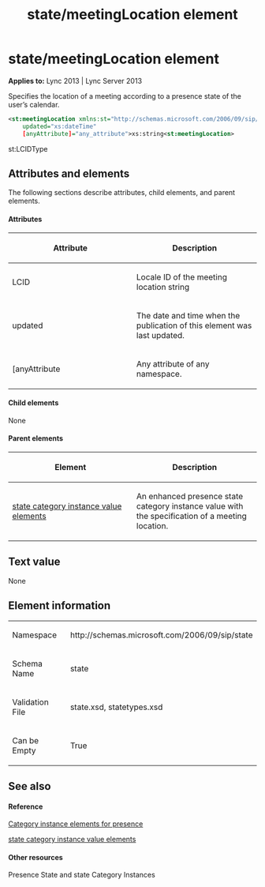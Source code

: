﻿---
title: state/meetingLocation element
TOCTitle: state/meetingLocation element
ms:assetid: 0a8abf70-90e4-46a7-a879-6e606606190e
ms:mtpsurl: https://msdn.microsoft.com/en-us/library/Dn438968(v=office.15)
ms:contentKeyID: 57094013
ms.date: 07/24/2014
mtps_version: v=office.15
dev_langs:
- xml
---

# state/meetingLocation element


**Applies to:** Lync 2013 | Lync Server 2013

Specifies the location of a meeting according to a presence state of the user’s calendar.

``` xml
<st:meetingLocation xmlns:st="http://schemas.microsoft.com/2006/09/sip/state"     LCID="xs:unsignedInt"
    updated="xs:dateTime"
    [anyAttribute]="any_attribute">xs:string<st:meetingLocation>
```

st:LCIDType

## Attributes and elements

The following sections describe attributes, child elements, and parent elements.

#### Attributes

<table>
<colgroup>
<col style="width: 50%" />
<col style="width: 50%" />
</colgroup>
<thead>
<tr class="header">
<th><p>Attribute</p></th>
<th><p>Description</p></th>
</tr>
</thead>
<tbody>
<tr class="odd">
<td><p>LCID</p></td>
<td><p>Locale ID of the meeting location string</p></td>
</tr>
<tr class="even">
<td><p>updated</p></td>
<td><p>The date and time when the publication of this element was last updated.</p></td>
</tr>
<tr class="odd">
<td><p>[anyAttribute</p></td>
<td><p>Any attribute of any namespace.</p></td>
</tr>
</tbody>
</table>


#### Child elements

None

#### Parent elements

<table>
<colgroup>
<col style="width: 50%" />
<col style="width: 50%" />
</colgroup>
<thead>
<tr class="header">
<th><p>Element</p></th>
<th><p>Description</p></th>
</tr>
</thead>
<tbody>
<tr class="odd">
<td><p><a href="state-category-instance-value-elements.md">state category instance value elements</a></p></td>
<td><p>An enhanced presence state category instance value with the specification of a meeting location.</p></td>
</tr>
</tbody>
</table>


## Text value

None

## Element information

<table>
<colgroup>
<col style="width: 50%" />
<col style="width: 50%" />
</colgroup>
<tbody>
<tr class="odd">
<td><p>Namespace</p></td>
<td><p>http://schemas.microsoft.com/2006/09/sip/state</p></td>
</tr>
<tr class="even">
<td><p>Schema Name</p></td>
<td><p>state</p></td>
</tr>
<tr class="odd">
<td><p>Validation File</p></td>
<td><p>state.xsd, statetypes.xsd</p></td>
</tr>
<tr class="even">
<td><p>Can be Empty</p></td>
<td><p>True</p></td>
</tr>
</tbody>
</table>


## See also

#### Reference

[Category instance elements for presence](category-instance-elements-for-presence.md)

[state category instance value elements](state-category-instance-value-elements.md)

#### Other resources

Presence State and state Category Instances

